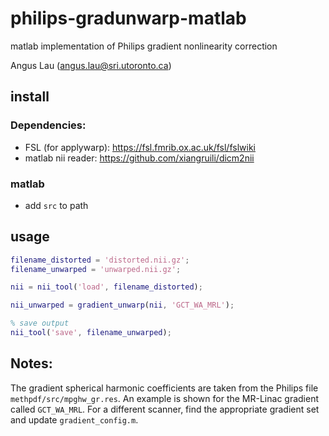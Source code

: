 # philips-gradunwarp-matlab

matlab implementation of Philips gradient nonlinearity correction

Angus Lau (angus.lau@sri.utoronto.ca)

## install

### Dependencies:
* FSL (for applywarp): https://fsl.fmrib.ox.ac.uk/fsl/fslwiki
* matlab nii reader: https://github.com/xiangruili/dicm2nii

### matlab
* add `src` to path

## usage

```matlab
filename_distorted = 'distorted.nii.gz';
filename_unwarped = 'unwarped.nii.gz';

nii = nii_tool('load', filename_distorted);

nii_unwarped = gradient_unwarp(nii, 'GCT_WA_MRL');

% save output
nii_tool('save', filename_unwarped);
```

## Notes:

The gradient spherical harmonic coefficients are taken from the Philips file `methpdf/src/mpghw_gr.res`. An example is shown for the MR-Linac gradient called `GCT_WA_MRL`. For a different scanner, find the appropriate gradient set and update `gradient_config.m`.

